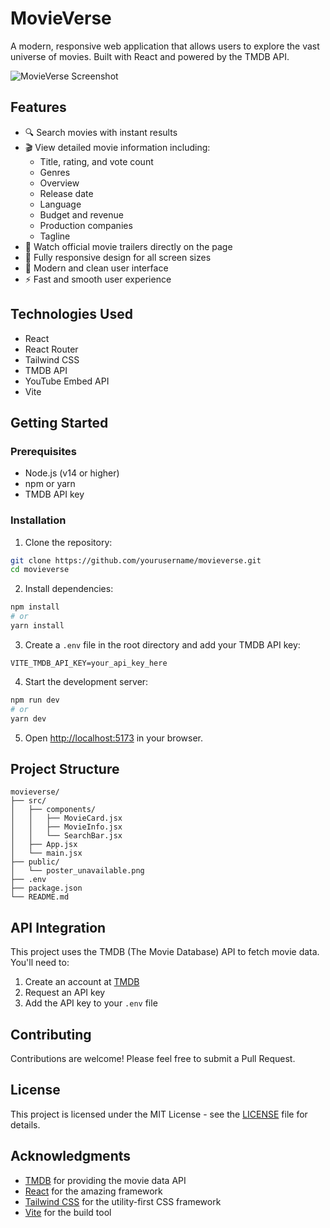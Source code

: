 # MovieVerse

A modern, responsive web application that allows users to explore the vast universe of movies. Built with React and powered by the TMDB API.

![MovieVerse Screenshot](screenshot.png)

## Features

- 🔍 Search movies with instant results
- 🎬 View detailed movie information including:
  - Title, rating, and vote count
  - Genres
  - Overview
  - Release date
  - Language
  - Budget and revenue
  - Production companies
  - Tagline
- 🎥 Watch official movie trailers directly on the page
- 📱 Fully responsive design for all screen sizes
- 🎨 Modern and clean user interface
- ⚡ Fast and smooth user experience

## Technologies Used

- React
- React Router
- Tailwind CSS
- TMDB API
- YouTube Embed API
- Vite

## Getting Started

### Prerequisites

- Node.js (v14 or higher)
- npm or yarn
- TMDB API key

### Installation

1. Clone the repository:

```bash
git clone https://github.com/yourusername/movieverse.git
cd movieverse
```

2. Install dependencies:

```bash
npm install
# or
yarn install
```

3. Create a `.env` file in the root directory and add your TMDB API key:

```env
VITE_TMDB_API_KEY=your_api_key_here
```

4. Start the development server:

```bash
npm run dev
# or
yarn dev
```

5. Open [http://localhost:5173](http://localhost:5173) in your browser.

## Project Structure

```
movieverse/
├── src/
│   ├── components/
│   │   ├── MovieCard.jsx
│   │   ├── MovieInfo.jsx
│   │   └── SearchBar.jsx
│   ├── App.jsx
│   └── main.jsx
├── public/
│   └── poster_unavailable.png
├── .env
├── package.json
└── README.md
```

## API Integration

This project uses the TMDB (The Movie Database) API to fetch movie data. You'll need to:

1. Create an account at [TMDB](https://www.themoviedb.org/)
2. Request an API key
3. Add the API key to your `.env` file

## Contributing

Contributions are welcome! Please feel free to submit a Pull Request.

## License

This project is licensed under the MIT License - see the [LICENSE](LICENSE) file for details.

## Acknowledgments

- [TMDB](https://www.themoviedb.org/) for providing the movie data API
- [React](https://reactjs.org/) for the amazing framework
- [Tailwind CSS](https://tailwindcss.com/) for the utility-first CSS framework
- [Vite](https://vitejs.dev/) for the build tool
